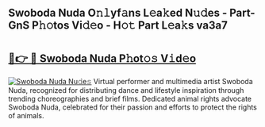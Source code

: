 ## Swoboda Nuda O𝚗𝚕yf𝚊ns L𝚎a𝚔ed N𝚞𝚍es - Part-GnS P𝚑𝚘tos Vi𝚍𝚎o - H𝚘𝚝 Part L𝚎a𝚔s va3a7

# <h2><a href="http://kf0rusr.oniu.top/?m=Swoboda+Nuda">🔗👉 🔴 Swoboda Nuda P𝚑ot𝚘𝚜 V𝚒d𝚎o</a></h2>

[![Swoboda Nuda Nu𝚍e𝚜](https://i.imgur.com/0qMVB7G.gif)](http://kf0rusr.oniu.top/?m=Swoboda+Nuda)
Virtual performer and multimedia artist Swoboda Nuda, recognized for distributing dance and lifestyle inspiration through trending choreographies and brief films. Dedicated animal rights advocate Swoboda Nuda, celebrated for their passion and efforts to protect the rights of animals.  
